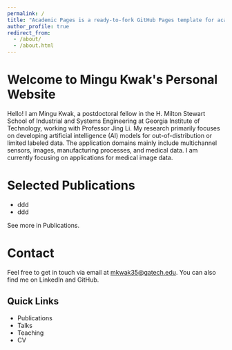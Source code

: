 ```yaml
---
permalink: /
title: "Academic Pages is a ready-to-fork GitHub Pages template for academic personal websites"
author_profile: true
redirect_from: 
  - /about/
  - /about.html
---
```


Welcome to Mingu Kwak's Personal Website
=====
Hello! I am Mingu Kwak, a postdoctoral fellow in the H. Milton Stewart School of Industrial and Systems Engineering at Georgia Institute of Technology, working with Professor Jing Li. My research primarily focuses on developing artificial intelligence (AI) models for out-of-distribution or limited labeled data. The application domains mainly include multichannel sensors, images, manufacturing processes, and medical data. I am currently focusing on applications for medical image data.

Selected Publications
======
* ddd
* ddd

See more in Publications.

Contact
======
Feel free to get in touch via email at mkwak35@gatech.edu. You can also find me on LinkedIn and GitHub.

Quick Links
------
* Publications
* Talks
* Teaching
* CV